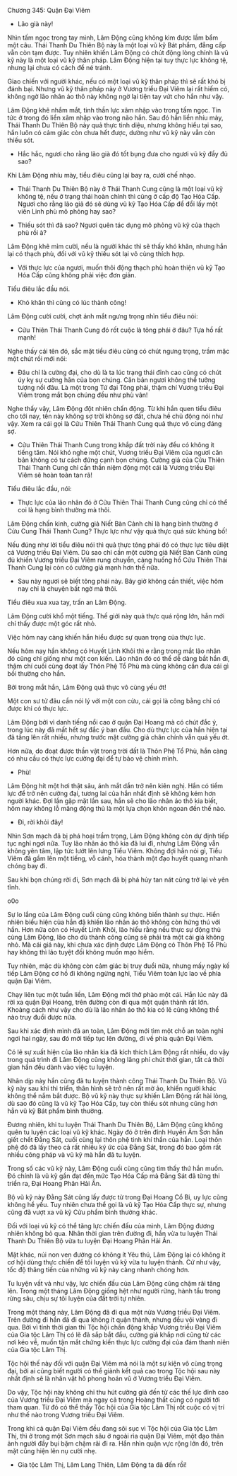 




Chương 345: Quận Đại Viêm


- Lão già này!

Nhìn tấm ngọc trong tay mình, Lâm Động cũng không kìm được lầm bẩm một câu. Thái Thanh Du Thiên Bộ này là một loại vũ kỹ Bát phẩm, đẳng cấp vẫn còn tạm được. Tuy nhiên khiến Lâm Động có chút động lòng chính là vũ kỹ này là một loại vũ kỹ thân pháp. Lâm Động hiện tại tuy thực lực không tệ, nhưng lại chưa có cách để né tránh.

Giao chiến với người khác, nếu có một loại vũ kỹ thân pháp thì sẽ rất khó bị đánh bại. Nhưng vũ kỹ thân pháp này ở Vương triều Đại Viêm lại rất hiếm có, không ngờ lão nhân áo thô này không ngờ lại tiện tay vứt cho hắn như vậy.

Lâm Động khẽ nhắm mắt, tinh thần lực xâm nhập vào trong tấm ngọc. Tin tức ở trong đó liền xâm nhập vào trong não hắn. Sau đó hắn liền nhíu mày, Thái Thanh Du Thiên Bộ này quả thực tinh diệu, nhưng không hiểu tại sao, hắn luôn có cảm giác còn chưa hết được, dường như vũ kỹ này vẫn còn thiếu sót.

- Hắc hắc, ngươi cho rằng lão già đó tốt bụng đưa cho ngươi vũ kỹ đầy đủ sao?

Khi Lâm Động nhíu mày, tiểu điêu cũng lại bay ra, cười chế nhạo.

- Thái Thanh Du Thiên Bộ này ở Thái Thanh Cung cũng là một loại vũ kỹ không tệ, nếu ở trạng thái hoàn chỉnh thì cũng ở cấp độ Tạo Hóa Cấp. Ngươi cho rằng lão giả đó sẽ dùng vũ kỹ Tạo Hóa Cấp để đổi lấy một viên Linh phù mô phỏng hay sao?

- Thiếu sót thì đã sao? Ngươi quên tác dụng mô phỏng vũ kỹ của thạch phù rồi à?

Lâm Động khẽ mỉm cười, nếu là người khác thì sẽ thấy khó khăn, nhưng hắn lại có thạch phù, đối với vũ kỹ thiếu sót lại vô cùng thích hợp.

- Với thực lực của ngươi, muốn thôi động thạch phù hoàn thiện vũ kỹ Tạo Hóa Cấp cũng không phải việc đơn giản.

Tiểu điêu lắc đầu nói.

- Khó khăn thì cũng có lúc thành công!

Lâm Động cười cười, chợt ánh mắt ngưng trọng nhìn tiểu điêu nói:

- Cửu Thiên Thái Thanh Cung đó rốt cuộc là tông phái ở đâu? Tựa hồ rất mạnh!

Nghe thấy cái tên đó, sắc mặt tiểu điêu cũng có chút ngưng trọng, trầm mặc một chút rồi mới nói:

- Đâu chỉ là cường đại, cho dù là ta lúc trạng thái đỉnh cao cũng có chút úy kỵ sự cường hãn của bọn chúng. Căn bản ngươi không thể tưởng tượng nổi đâu. Là một trong Tứ đại Tông phái, thậm chí Vương triều Đại Viêm trong mắt bọn chúng đều như phù vân!

Nghe thấy vậy, Lâm Động đột nhiên chấn động. Từ khi hắn quen tiểu điêu cho tới nay, tên này không sợ trời không sợ đất, chưa hề chủ động nói như vậy. Xem ra cái gọi là Cửu Thiên Thái Thanh Cung quả thực vô cùng đáng sợ.

- Cửu Thiên Thái Thanh Cung trong khắp đất trời này đều có không ít tiếng tăm. Nói khó nghe một chút, Vương triều Đại Viêm của ngươi căn bản không có tư cách đứng cạnh bọn chúng. Cường giả của Cửu Thiên Thái Thanh Cung chỉ cần thần niệm động một cái là Vương triều Đại Viêm sẽ hoàn toàn tan rã!

Tiểu điêu lắc đầu, nói:

- Thực lực của lão nhân đó ở Cửu Thiên Thái Thanh Cung cũng chỉ có thể coi là hạng bình thường mà thôi.

Lâm Động chấn kinh, cường giả Niết Bàn Cảnh chỉ là hạng bình thường ở Cửu Cung Thái Thanh Cung? Thực lực như vậy quả thực quá sức khủng bố!

Nếu đúng như lời tiểu điêu nói thì quả thực tông phái đó có thực lực tiêu diệt cả Vương triều Đại Viêm. Dù sao chỉ cần một cường giả Niết Bàn Cảnh cũng đủ khiến Vương triều Đại Viêm rung chuyển, càng huống hồ Cửu Thiên Thái Thanh Cung lại còn có cường giả mạnh hơn thế nữa.

- Sau này ngươi sẽ biết tông phái này. Bây giờ không cần thiết, việc hôm nay chỉ là chuyện bất ngờ mà thôi.

Tiểu điêu xua xua tay, trấn an Lâm Động.

Lâm Động cười khổ một tiếng. Thế giới này quả thực quá rộng lớn, hắn mới chỉ thấy được một góc rất nhỏ.

Việc hôm nay càng khiến hắn hiểu được sự quan trọng của thực lực.

Nếu hôm nay hắn không có Huyết Linh Khôi thì e rằng trong mắt lão nhân đó cũng chỉ giống như một con kiến. Lão nhân đó có thể dễ dàng bắt hắn đi, thậm chí cuối cùng đoạt lấy Thôn Phệ Tổ Phù mà cũng không cần đưa cái gì bồi thường cho hắn.

Bởi trong mắt hắn, Lâm Động quả thực vô cùng yếu ớt!

Một con sư tử đâu cần nói lý với một con cừu, cái gọi là công bằng chỉ có được khi có thực lực.

Lâm Động bởi vì danh tiếng nổi cao ở quận Đại Hoang mà có chút đắc ý, trong lúc này đã mất hết sự đắc ý ban đầu. Cho dù thực lực của hắn hiện tại đã tăng lên rất nhiều, nhưng trước mặt cường giả chân chính vẫn quá yếu ớt.

Hơn nữa, do đoạt được thần vật trong trời đất là Thôn Phệ Tổ Phù, hắn càng có nhu cầu có thực lực cường đại để tự bảo vệ chính mình.

- Phù!

Lâm Động hít một hơi thật sâu, ánh mắt dần trở nên kiên nghị. Hắn có tiềm lực để trở nên cường đại, tương lai của hắn nhất định sẽ không kém hơn người khác. Đợi lần gặp mặt lần sau, hắn sẽ cho lão nhân áo thô kia biết, hôm nay không lỗ mãng động thủ là một lựa chọn khôn ngoan đến thế nào.

- Đi, rời khỏi đây!

Nhìn Sơn mạch đã bị phá hoại trầm trọng, Lâm Động không còn dự định tiếp tục nghỉ ngơi nữa. Tuy lão nhân áo thô kia đã lui đi, nhưng Lâm Động vẫn không yên tâm, lập tức lướt lên lưng Tiểu Viêm. Không đợi hắn nói gì, Tiểu Viêm đã gầm lên một tiếng, vỗ cánh, hóa thành một đạo huyết quang nhanh chóng bay đi.

Sau khi bọn chúng rời đi, Sơn mạch đã bị phá hủy tan nát cũng trở lại vẻ yên tĩnh.

o0o

Sự lo lắng của Lâm Động cuối cùng cũng không biến thành sự thực. Hiển nhiên biểu hiện của hắn đã khiến lão nhân áo thô không còn hứng thú với hắn. Hơn nữa còn có Huyết Linh Khôi, lão hiểu rằng nếu thực sự động thủ cùng Lâm Động, lão cho dù thành công cũng sẽ phải trả một cái giá không nhỏ. Mà cái giá này, khi chưa xác định được Lâm Động có Thôn Phệ Tổ Phù hay không thì lão tuyệt đối không muốn mạo hiểm.

Tuy nhiên, mặc dù không còn cảm giác bị truy đuổi nữa, nhưng mấy ngày kế tiếp Lâm Động cơ hồ đi không ngừng nghỉ, Tiểu Viêm toàn lực lao về phía quận Đại Viêm.

Chạy liên tục một tuần liền, Lâm Động mới thở phào một cái. Hắn lúc này đã rời xa quận Đại Hoang, trên đường còn đi qua một quận thành rất lớn. Khoảng cách như vậy cho dù là lão nhân áo thô kia có lẽ cũng không thể nào truy đuổi được nữa.

Sau khi xác định mình đã an toàn, Lâm Động mới tìm một chỗ an toàn nghỉ ngơi hai ngày, sau đó mới tiếp tục lên đường, đi về phía quận Đại Viêm.

Có lẽ sự xuất hiện của lão nhân kia đã kích thích Lâm Động rất nhiều, do vậy trong quá trình đi Lâm Động cũng không lãng phí chút thời gian, tất cả thời gian hắn đều dành vào việc tu luyện.

Nhân dịp này hắn cũng đã tu luyện thành công Thái Thanh Du Thiên Bộ. Vũ kỹ này sau khi thi triển, thân hình sẽ trở nên rất mờ ảo, khiến người khác không thể nắm bắt được. Bộ vũ kỹ này thực sự khiến Lâm Động rất hài lòng, dù sao đó cũng là vũ kỹ Tạo Hóa Cấp, tuy còn thiếu sót nhưng cũng hơn hẳn vũ kỹ Bát phẩm bình thường.

Đương nhiên, khi tu luyện Thái Thanh Du Thiên Bộ, Lâm Động cũng không quên tu luyện các loại vũ kỹ khác. Ngày đó ở trên đỉnh Huyền Âm Sơn hắn giết chết Đằng Sát, cuối cùng lại thôn phệ tinh khí thần của hắn. Loại thôn phệ đó đã lấy theo cả rất nhiều ký ức của Đằng Sát, trong đó bao gồm rất nhiều công pháp và vũ kỹ mà hắn đã tu luyện.

Trong số các vũ kỹ này, Lâm Động cuối cùng cũng tìm thấy thứ hắn muốn. Đó chính là vũ kỹ gần đạt đến mức Tạo Hóa Cấp mà Đằng Sát đã từng thi triển ra, Đại Hoang Phân Hải Ấn.

Bộ vũ kỹ này Đằng Sát cũng lấy được từ trong Đại Hoang Cổ Bi, uy lực cũng không hề yếu. Tuy nhiên chưa thể gọi là vũ kỹ Tạo Hóa Cấp thực sự, nhưng cũng đã vượt xa vũ kỹ Cửu phẩm bình thường khác.

Đối với loại vũ kỹ có thể tăng lực chiến đấu của mình, Lâm Động đương nhiên không bỏ qua. Nhân thời gian trên đường đi, hắn vừa tu luyện Thái Thanh Du Thiên Bộ vừa tu luyện Đại Hoang Phân Hải Ấn.

Mặt khác, núi non ven đường có không ít Yêu thú, Lâm Động lại có không ít cơ hội dùng thực chiến để tôi luyện vũ kỹ vừa tu luyện thành. Cứ như vậy, tốc độ thăng tiến của những vũ kỹ này càng nhanh chóng hơn.

Tu luyện vất vả như vậy, lực chiến đấu của Lâm Động cũng chậm rãi tăng lên. Trong một tháng Lâm Động giống hệt như người rừng, hành tẩu trong rừng sâu, chịu sự tôi luyện của đất trời tự nhiên.

Trong một tháng này, Lâm Động đã đi qua một nửa Vương triều Đại Viêm. Trên đường đi hắn đã đi qua không ít quận thành, nhưng đều vội vàng đi qua. Bởi vì tính thời gian thì Tộc hội chấn động khắp Vương triều Đại Viêm của Gia tộc Lâm Thị có lẽ đã sắp bắt đầu, cường giả khắp nơi cũng từ các nơi kéo về, muốn tận mắt chứng kiến thực lực cường đại của đám thanh niên của Gia tộc Lâm Thị.

Tộc hội thế này đối với quận Đại Viêm mà nói là một sự kiện vô cùng trọng đại, bởi ai cũng biết người có thể giành kết quả cao trong Tộc hội sau này nhất định sẽ là nhân vật hô phong hoán vũ ở Vương triều Đại Viêm.

Do vậy, Tộc hội này không chỉ thu hút cường giả đến từ các thế lực đỉnh cao của Vương triều Đại Viêm mà ngay cả trong Hoàng thất cũng có người tới tham quan. Từ đó có thể thấy Tộc hội của Gia tộc Lâm Thị rốt cuộc có vị trí như thế nào trong Vương triều Đại Viêm.

Trong khi cả quận Đại Viêm đều đang sôi sục vì Tộc hội của Gia tộc Lâm Thị, thì ở trong một Sơn mạch sâu ở ngoài rìa quận Đại Viêm, một đạo thân ảnh người đầy bụi bặm chậm rãi đi ra. Hắn nhìn quận vực rộng lớn đó, trên mặt cũng hiện lên nụ cười nhẹ.

- Gia tộc Lâm Thị, Lâm Lang Thiên, Lâm Động ta đã đến rồi!




